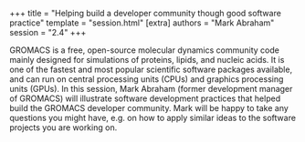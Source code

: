 +++
title = "Helping build a developer community though good software practice"
template = "session.html"
[extra]
authors = "Mark Abraham"
session = "2.4"
+++

GROMACS is a free, open-source molecular dynamics community code mainly
designed for simulations of proteins, lipids, and nucleic acids. It is one of
the fastest and most popular scientific software packages available, and can
run on central processing units (CPUs) and graphics processing units (GPUs). In
this session, Mark Abraham (former development manager of GROMACS) will
illustrate software development practices that helped build the GROMACS
developer community. Mark will be happy to take any questions you might have,
e.g. on how to apply similar ideas to the software projects you are working on.
